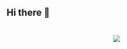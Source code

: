 ## Hi there 👋

<h1 align="center">
    <img src="[https://readme-typing-svg.herokuapp.com/?font=Inter](https://readme-typing-svg.herokuapp.com?font=Fira+Code&size=48&center=true&vCenter=true&width=500&height=70&color=4493F8&duration=4000&lines=Hello!+👋;+I'm+Tiffany+Wekesa!;" />
</h1>
<!--
**Tiffany-x/Tiffany-x** is a ✨ _special_ ✨ repository because its `README.md` (this file) appears on your GitHub profile.

Here are some ideas to get you started:

- 🔭 I’m currently working on ...
- 🌱 I’m currently learning ...
- 👯 I’m looking to collaborate on ...
- 🤔 I’m looking for help with ...
- 💬 Ask me about ...
- 📫 How to reach me: ...
- 😄 Pronouns: ...
- ⚡ Fun fact: ...
-->

